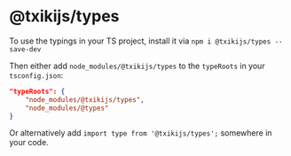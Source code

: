 # @txikijs/types

To use the typings in your TS project, install it via `npm i @txikijs/types --save-dev`

Then either add `node_modules/@txikijs/types` to the `typeRoots` in your `tsconfig.json`:
```json
"typeRoots": {
	"node_modules/@txikijs/types",
	"node_modules/@types"
}
```

Or alternatively add `import type from '@txikijs/types';` somewhere in your code.
